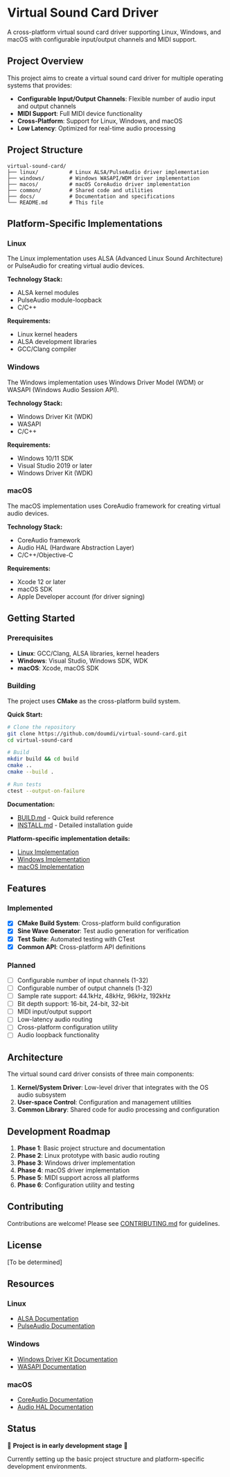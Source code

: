 # Virtual Sound Card Driver

A cross-platform virtual sound card driver supporting Linux, Windows, and macOS with configurable input/output channels and MIDI support.

## Project Overview

This project aims to create a virtual sound card driver for multiple operating systems that provides:

- **Configurable Input/Output Channels**: Flexible number of audio input and output channels
- **MIDI Support**: Full MIDI device functionality
- **Cross-Platform**: Support for Linux, Windows, and macOS
- **Low Latency**: Optimized for real-time audio processing

## Project Structure

```
virtual-sound-card/
├── linux/          # Linux ALSA/PulseAudio driver implementation
├── windows/        # Windows WASAPI/WDM driver implementation
├── macos/          # macOS CoreAudio driver implementation
├── common/         # Shared code and utilities
├── docs/           # Documentation and specifications
└── README.md       # This file
```

## Platform-Specific Implementations

### Linux
The Linux implementation uses ALSA (Advanced Linux Sound Architecture) or PulseAudio for creating virtual audio devices.

**Technology Stack:**
- ALSA kernel modules
- PulseAudio module-loopback
- C/C++

**Requirements:**
- Linux kernel headers
- ALSA development libraries
- GCC/Clang compiler

### Windows
The Windows implementation uses Windows Driver Model (WDM) or WASAPI (Windows Audio Session API).

**Technology Stack:**
- Windows Driver Kit (WDK)
- WASAPI
- C/C++

**Requirements:**
- Windows 10/11 SDK
- Visual Studio 2019 or later
- Windows Driver Kit (WDK)

### macOS
The macOS implementation uses CoreAudio framework for creating virtual audio devices.

**Technology Stack:**
- CoreAudio framework
- Audio HAL (Hardware Abstraction Layer)
- C/C++/Objective-C

**Requirements:**
- Xcode 12 or later
- macOS SDK
- Apple Developer account (for driver signing)

## Getting Started

### Prerequisites

- **Linux**: GCC/Clang, ALSA libraries, kernel headers
- **Windows**: Visual Studio, Windows SDK, WDK
- **macOS**: Xcode, macOS SDK

### Building

The project uses **CMake** as the cross-platform build system.

**Quick Start:**

```bash
# Clone the repository
git clone https://github.com/doumdi/virtual-sound-card.git
cd virtual-sound-card

# Build
mkdir build && cd build
cmake ..
cmake --build .

# Run tests
ctest --output-on-failure
```

**Documentation:**
- [BUILD.md](BUILD.md) - Quick build reference
- [INSTALL.md](INSTALL.md) - Detailed installation guide

**Platform-specific implementation details:**
- [Linux Implementation](linux/README.md)
- [Windows Implementation](windows/README.md)
- [macOS Implementation](macos/README.md)

## Features

### Implemented
- [x] **CMake Build System**: Cross-platform build configuration
- [x] **Sine Wave Generator**: Test audio generation for verification
- [x] **Test Suite**: Automated testing with CTest
- [x] **Common API**: Cross-platform API definitions

### Planned
- [ ] Configurable number of input channels (1-32)
- [ ] Configurable number of output channels (1-32)
- [ ] Sample rate support: 44.1kHz, 48kHz, 96kHz, 192kHz
- [ ] Bit depth support: 16-bit, 24-bit, 32-bit
- [ ] MIDI input/output support
- [ ] Low-latency audio routing
- [ ] Cross-platform configuration utility
- [ ] Audio loopback functionality

## Architecture

The virtual sound card driver consists of three main components:

1. **Kernel/System Driver**: Low-level driver that integrates with the OS audio subsystem
2. **User-space Control**: Configuration and management utilities
3. **Common Library**: Shared code for audio processing and configuration

## Development Roadmap

1. **Phase 1**: Basic project structure and documentation
2. **Phase 2**: Linux prototype with basic audio routing
3. **Phase 3**: Windows driver implementation
4. **Phase 4**: macOS driver implementation
5. **Phase 5**: MIDI support across all platforms
6. **Phase 6**: Configuration utility and testing

## Contributing

Contributions are welcome! Please see [CONTRIBUTING.md](CONTRIBUTING.md) for guidelines.

## License

[To be determined]

## Resources

### Linux
- [ALSA Documentation](https://www.alsa-project.org/wiki/Main_Page)
- [PulseAudio Documentation](https://www.freedesktop.org/wiki/Software/PulseAudio/)

### Windows
- [Windows Driver Kit Documentation](https://docs.microsoft.com/en-us/windows-hardware/drivers/)
- [WASAPI Documentation](https://docs.microsoft.com/en-us/windows/win32/coreaudio/wasapi)

### macOS
- [CoreAudio Documentation](https://developer.apple.com/documentation/coreaudio)
- [Audio HAL Documentation](https://developer.apple.com/library/archive/documentation/MusicAudio/Conceptual/CoreAudioOverview/)

## Status

🚧 **Project is in early development stage** 🚧

Currently setting up the basic project structure and platform-specific development environments.
